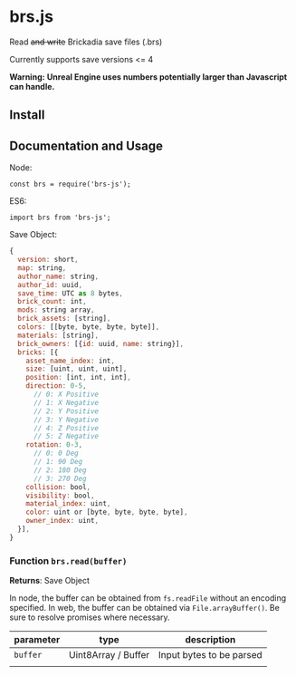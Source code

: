 # brs.js

Read ~~and write~~ Brickadia save files (.brs)

Currently supports save versions <= 4

**Warning:** __Unreal Engine uses numbers potentially larger than Javascript can handle.__

## Install

## Documentation and Usage

Node:

    const brs = require('brs-js');

ES6:

    import brs from 'brs-js';

Save Object:

```javascript
{
  version: short,
  map: string,
  author_name: string,
  author_id: uuid,
  save_time: UTC as 8 bytes,
  brick_count: int,
  mods: string array,
  brick_assets: [string],
  colors: [[byte, byte, byte, byte]],
  materials: [string],
  brick_owners: [{id: uuid, name: string}],
  bricks: [{
    asset_name_index: int,
    size: [uint, uint, uint],
    position: [int, int, int],
    direction: 0-5,
      // 0: X Positive
      // 1: X Negative
      // 2: Y Positive
      // 3: Y Negative
      // 4: Z Positive
      // 5: Z Negative
    rotation: 0-3,
      // 0: 0 Deg
      // 1: 90 Deg
      // 2: 180 Deg
      // 3: 270 Deg
    collision: bool,
    visibility: bool,
    material_index: uint,
    color: uint or [byte, byte, byte, byte],
    owner_index: uint,
  }],
}
```

### Function `brs.read(buffer)`

**Returns**: Save Object

In node, the buffer can be obtained from `fs.readFile` without an encoding specified. In web, the buffer can be obtained via `File.arrayBuffer()`. Be sure to resolve promises where necessary.

| parameter   | type                | description              |
|-------------|---------------------|--------------------------|
| `buffer`    | Uint8Array / Buffer | Input bytes to be parsed |
|             |                     |                          |

